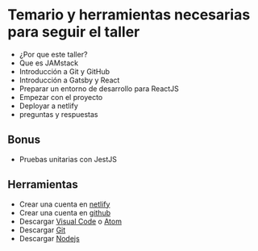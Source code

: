 # Temario y herramientas necesarias para seguir el taller


* ¿Por que este taller?
* Que es JAMstack
* Introducción a Git y GitHub
* Introducción a Gatsby y React
* Preparar un entorno de desarrollo para ReactJS
* Empezar con el proyecto
* Deployar a netlify
* preguntas y respuestas

 ## Bonus
 * Pruebas unitarias con JestJS

## Herramientas
* Crear una cuenta en [netlify](https://www.netlify.com/)
* Crear una cuenta en [github](https://github.com)
* Descargar [Visual Code](https://code.visualstudio.com/) o [Atom](https://atom.io/)
* Descargar [Git](https://git-scm.com/)
* Descargar [Nodejs](https://nodejs.org/es/)
